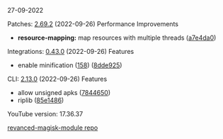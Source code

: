27-09-2022

Patches:   [2.69.2](https://github.com/revanced/revanced-patches/compare/v2.69.1...v2.69.2) (2022-09-26)
 Performance Improvements
* **resource-mapping:** map resources with multiple threads ([a7e4da0](https://github.com/revanced/revanced-patches/commit/a7e4da018bf939accdf6d406b471ac74f9078095))

Integrations:   [0.43.0](https://github.com/revanced/revanced-integrations/compare/v0.42.2...v0.43.0) (2022-09-26)
 Features
* enable minification  ([158](https://github.com/revanced/revanced-integrations/issues/158)) ([8dde925](https://github.com/revanced/revanced-integrations/commit/8dde925b47ff30afc373303b0fdb65c86f9ba82b))

CLI:   [2.13.0](https://github.com/j-hc/revanced-cli/compare/v2.12.0...v2.13.0) (2022-09-26)
 Features
* allow unsigned apks ([7844650](https://github.com/j-hc/revanced-cli/commit/7844650013854cc70a7391f3a8507633d9a2eb42))
* riplib ([85e1486](https://github.com/j-hc/revanced-cli/commit/85e148651d2cd21837299f56176d4a8efd527a83))


YouTube version: 17.36.37

[revanced-magisk-module repo](https://github.com/vuongvan/magisk-module)
